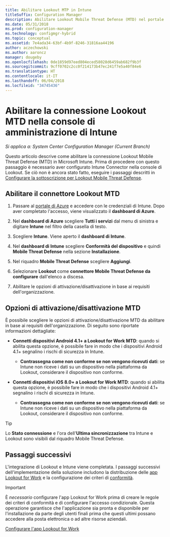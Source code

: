 ```yaml
---
title: Abilitare Lookout MTP in Intune
titleSuffix: Configuration Manager
description: Abilitare Lookout Mobile Threat Defense (MTD) nel portale di Microsoft Intune.
ms.date: 05/31/2018
ms.prod: configuration-manager
ms.technology: configmgr-hybrid
ms.topic: conceptual
ms.assetid: 7e4ada34-63bf-4b9f-8246-31816aa44196
author: aczechowski
ms.author: aaroncz
manager: dougeby
ms.openlocfilehash: 0de1859d97eed804eced58028d6459ab682f9b3f
ms.sourcegitcommit: 9cff0702c2cc0f214173b47ec241f7e5a40f84e6
ms.translationtype: HT
ms.contentlocale: it-IT
ms.lasthandoff: 06/04/2018
ms.locfileid: "34745436"
---
```

# <a name="enable-lookout-mtd-connection-in-the-intune-admin-console"></a>Abilitare la connessione Lookout MTD nella console di amministrazione di Intune

*Si applica a: System Center Configuration Manager (Current Branch)*

Questo articolo descrive come abilitare la connessione Lookout Mobile Threat Defense (MTD) in Microsoft Intune. Prima di procedere con questo passaggio è necessario aver configurato Intune Connector nella console di Lookout. Se ciò non è ancora stato fatto, eseguire i passaggi descritti in [Configurare la sottoscrizione per Lookout Mobile Threat Defense](set-up-your-subscription-with-lookout.md).



## <a name="enable-the-lookout-mtd-connector"></a>Abilitare il connettore Lookout MTD

1. Passare al [portale di Azure](https://portal.azure.com) e accedere con le credenziali di Intune. Dopo aver completato l'accesso, viene visualizzato il **dashboard di Azure**.  

2. Nel **dashboard di Azure** scegliere **Tutti i servizi** dal menu di sinistra e digitare **Intune** nel filtro della casella di testo.  

3. Scegliere **Intune**. Viene aperto il **dashboard di Intune**.  

4. Nel **dashboard di Intune** scegliere **Conformità del dispositivo** e quindi **Mobile Threat Defense** nella sezione **Installazione**.  

5. Nel riquadro **Mobile Threat Defense** scegliere **Aggiungi**.  

6. Selezionare **Lookout** come **connettore Mobile Threat Defense da configurare** dall'elenco a discesa.  

7. Abilitare le opzioni di attivazione/disattivazione in base ai requisiti dell'organizzazione.  



## <a name="mtd-toggle-options"></a>Opzioni di attivazione/disattivazione MTD

È possibile scegliere le opzioni di attivazione/disattivazione MTD da abilitare in base ai requisiti dell'organizzazione. Di seguito sono riportate informazioni dettagliate:

- **Connetti dispositivi Android 4.1+ a Lookout for Work MTD**: quando si abilita questa opzione, è possibile fare in modo che i dispositivi Android 4.1+ segnalino i rischi di sicurezza in Intune.  
    - **Contrassegna come non conforme se non vengono ricevuti dati**: se Intune non riceve i dati su un dispositivo nella piattaforma da Lookout, considerare il dispositivo non conforme.  

- **Connetti dispositivi iOS 8.0+ a Lookout for Work MTD**: quando si abilita questa opzione, è possibile fare in modo che i dispositivi Android 4.1+ segnalino i rischi di sicurezza in Intune.
    - **Contrassegna come non conforme se non vengono ricevuti dati**: se Intune non riceve i dati su un dispositivo nella piattaforma da Lookout, considerare il dispositivo non conforme.  

> [!TIP]  
> Lo **Stato connessione** e l'ora dell'**Ultima sincronizzazione** tra Intune e Lookout sono visibili dal riquadro Mobile Threat Defense.



## <a name="next-steps"></a>Passaggi successivi
L'integrazione di Lookout e Intune viene completata. I passaggi successivi dell'implementazione della soluzione includono la distribuzione delle [app Lookout for Work](configure-and-deploy-lookout-for-work-apps.md) e la configurazione dei criteri di [conformità](enable-device-threat-protection-rule-compliance-policy.md).

>[!IMPORTANT]
> È *necessario* configurare l'app Lookout for Work prima di creare le regole dei criteri di conformità e di configurare l'accesso condizionale. Questa operazione garantisce che l'applicazione sia pronta e disponibile per l'installazione da parte degli utenti finali prima che questi ultimi possano accedere alla posta elettronica o ad altre risorse aziendali.

[Configurare l'app Lookout for Work](configure-and-deploy-lookout-for-work-apps.md)
